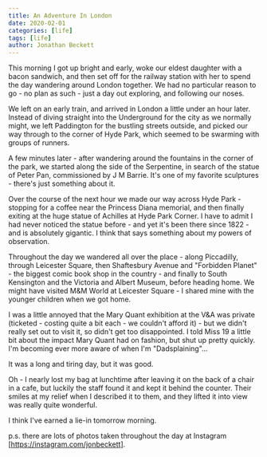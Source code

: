 ```yaml
---
title: An Adventure In London
date: 2020-02-01
categories: [life]
tags: [life]
author: Jonathan Beckett
---
```


This morning I got up bright and early, woke our eldest daughter with a bacon sandwich, and then set off for the railway station with her to spend the day wandering around London together. We had no particular reason to go - no plan as such - just a day out exploring, and following our noses.

We left on an early train, and arrived in London a little under an hour later. Instead of diving straight into the Underground for the city as we normally might, we left Paddington for the bustling streets outside, and picked our way through to the corner of Hyde Park, which seemed to be swarming with groups of runners.

A few minutes later - after wandering around the fountains in the corner of the park, we started along the side of the Serpentine, in search of the statue of Peter Pan, commissioned by J M Barrie. It's one of my favorite sculptures - there's just something about it.

Over the course of the next hour we made our way across Hyde Park - stopping for a coffee near the Princess Diana memorial, and then finally exiting at the huge statue of Achilles at Hyde Park Corner. I have to admit I had never noticed the statue before - and yet it's been there since 1822 - and is absolutely gigantic. I think that says something about my powers of observation.

Throughout the day we wandered all over the place - along Piccadilly, through Leicester Square, then Shaftesbury Avenue and "Forbidden Planet" - the biggest comic book shop in the country - and finally to South Kensington and the Victoria and Albert Museum, before heading home. We might have visited M&M World at Leicester Square - I shared mine with the younger children when we got home.

I was a little annoyed that the Mary Quant exhibition at the V&A was private (ticketed - costing quite a bit each - we couldn't afford it) - but we didn't really set out to visit it, so didn't get too disappointed. I told Miss 19 a little bit about the impact Mary Quant had on fashion, but shut up pretty quickly. I'm becoming ever more aware of when I'm "Dadsplaining"...

It was a long and tiring day, but it was good.

Oh - I nearly lost my bag at lunchtime after leaving it on the back of a chair in a cafe, but luckily the staff found it and kept it behind the counter. Their smiles at my relief when I described it to them, and they lifted it into view was really quite wonderful.

I think I've earned a lie-in tomorrow morning.

p.s. there are lots of photos taken throughout the day at Instagram [https://instagram.com/jonbeckett].